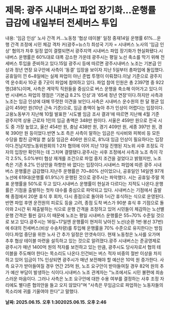 # **제목: 광주 시내버스 파업 장기화…운행률 급감에 내일부터 전세버스 투입**

  내용: '임금 인상' 노사 간격 커…노동청 '협상 테이블' 일정 중재14일 운행률 61%…운행 간격 조정에 시민 체감 격차 커(광주=뉴스1) 최성국 기자 = 시내버스 노사의 '임금 인상' 협의가 차후 일정 없이 결렬되면서 광주지역 시내버스 파업 장기화가 현실화됐다.시내버스 운행률은 60%대로 대폭 감소한 가운데 광주시는 평일 노선 축소를 막기 위해 전세버스 투입을 준비하고 있다.15일 광주시 등에 따르면 광주시내버스 노조는 기본급 인상과 정년 연장 요구안에 사측이 '동결' 입장을 보이자 지난 5일부터 총파업에 돌입했다. 공휴일이 낀 6~8일에는 실제 파업이 아닌 준법 투쟁이 이뤄졌다.이날 기준으로 광주지역 운수회사 10곳 중 7곳이 파업에 참여하고 있다. 파업 참여 인원은 총 2397명 중 922명(38%)이며, 사측은 계약직 직원들을 중심으로 버스 운행을 축소해 이어가고 있다.이번 시내버스 파업의 쟁점은 '기본급 8.2% 인상'과 '65세 정년 연장'이다.하지만 사측과 노조는 임금 인상에 대해 뚜렷한 이견을 보인다.사측은 시내버스 운수원의 한 달 평균 임금이 459만 원(10년 근속 기준)으로, 임금 총액이 높아 추가 인상이 어렵다는 입장이다.고용노동부가 지난해 10월 발표한 '시도별 임금 조사 결과'에 따르면 지난해 4월 기준 광주지역 상용 근로자 1인의 임금 총액은 348만 원이다. 서울은 459만 원으로 전국 시도 중 가장 높았고, 울산 454만 원, 충남 438만 원, 경기 409만 원, 세종 397만 원, 경북 390만 원 등이었다.반면 노조 측은 사측이 말하는 임금은 식사비와 피복비 등 모든 수당을 합친 금액일 뿐 실질 임금은 406만 원으로, 8%대 임금 인상이 필요하다는 입장이다.전남지방노동위원회의 1·2차 협의에 이어 지난 13일 진행된 지노위 사후 조정도 각자의 입장만 확인하는 데 그치며 결렬됐다.광주시는 사후 조정에서 사측과 노조 측이 각각 2.5%, 5.0%부터 협상 재개를 조건으로 파업 중지 조건을 걸었다고 밝혔지만, 노조 측은 기존 8.2% 인상안을 하향한 바 없다는 입장이다.시내버스 파업에 따른 광주 시내버스 운행률은 급감했다.지난주 운행률은 70~80% 선이었으나, 공휴일인 14일엔 97개 노선에 619대(운행률 61.9%)가 운행된 것으로 광주시는 파악했다. 시는 공휴일·주말 목표 운행률을 50%로 두고 있다.시내버스 운행률이 현실과 다르다는 지적도 나온다.운행률은 기점을 출발하는 첫차 대수를 중심으로 파악되고 있다. 시내버스는 기점에서 출발해 종점에서 20분 휴식 후 회차, 다시 종점으로 돌아와 1시간 휴식하는 식으로 운영된다.반면 파업 후엔 운전원의 피로도 등을 고려, 종점 도착 버스가 90분 휴식 후 기점으로 돌아와 2시간 뒤 재출발하는 식으로 운행 간격을 조정하고 있어 시민들이 체감하는 노선별 운행 간격은 훨씬 길다.이 때문에 노조는 평일 시내버스 운행률은 55~70% 수준일 것으로 보고 있다.광주시는 16일~17일엔 운행률이 현저히 낮아진 노선(순환 1번·봉선 37번)에 6대의 전세버스(비상 수송차량)를 투입해 운행률을 70% 수준으로 유지한다는 방침이다.파업 중단을 위한 노사 간 추가 일정은 안갯속이다. 현재 노동청은 노사를 오가며 추후 협상 테이블 마련을 설득하고 있는 것으로 알려졌다.광주 시내버스는 준공영제로 광주시가 매년 1400억 원의 적자를 보전하고 있는 만큼, 광주시도 당사자로서 협의 테이블을 주도해야 한다는 목소리도 나온다.인건비는 버스 적자 비중의 절반 이상을 차지하고 있어 임금이 1% 인상되면 광주시가 매년 보전해야 할 예산은 10억 원 증가한다. 사측 요구가 받아들여질 경우 연간 25억 원, 노조 요구안이 받아들여질 경우 82억 원의 추가 예산 부담이 발생하는 식이다.시내버스 노조 관계자는 "노조에서도 시민 불편에 죄송스러운 마음이다. 그러나 사측은 노조 요구안에 대한 수용 여부를 결정하는 사후 조정 자리에도 별다른 협의안을 들고 오지 않았다"며 "사측은 무임금으로 파업하는 노동자들의 목소리에 귀를 기울여야 한다"고 말했다.

  **날짜: 2025.06.15. 오후 1:302025.06.15. 오후 2:46**